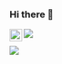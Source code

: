 ### Hi there 👋

<a href="https://www.linkedin.com/in/mahajansaket/">
  <img align="left" alt="Saket Mahajan's LinkedIN" width="22px" src="https://raw.githubusercontent.com/peterthehan/peterthehan/master/assets/linkedin.svg" />
</a>

![](https://enc2b38a75kd45p.m.pipedream.net)

![](https://www.buymeacoffee.com/killMeSak)

<!--
**mahajansaket/mahajansaket** is a ✨ _special_ ✨ repository because its `README.md` (this file) appears on your GitHub profile.

Here are some ideas to get you started:

### Hey there <img src="https://media.giphy.com/media/hvRJCLFzcasrR4ia7z/giphy.gif" width="25px">
<a href="https://www.linkedin.com/in/mahajansaket/">
  <img align="left" alt="Saket Mahajan's LinkedIN" width="22px" src="https://raw.githubusercontent.com/peterthehan/peterthehan/master/assets/linkedin.svg" />
</a>


<br />

- 🔭 I’m currently working on ...
- 🌱 I’m currently learning ...
- 👯 I’m looking to collaborate on ...
- 🤔 I’m looking for help with ...
- 💬 Ask me about ...
- 📫 How to reach me: ...
- 😄 Pronouns: ...
- ⚡ Fun fact: ...
-->
